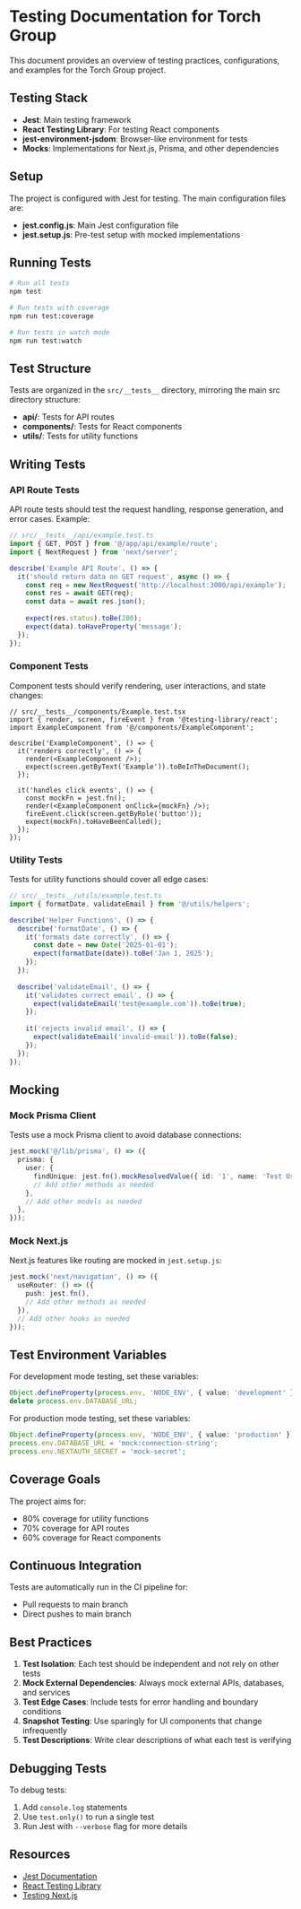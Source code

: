# Testing Documentation for Torch Group

This document provides an overview of testing practices, configurations, and examples for the Torch Group project.

## Testing Stack

- **Jest**: Main testing framework
- **React Testing Library**: For testing React components
- **jest-environment-jsdom**: Browser-like environment for tests
- **Mocks**: Implementations for Next.js, Prisma, and other dependencies

## Setup

The project is configured with Jest for testing. The main configuration files are:

- **jest.config.js**: Main Jest configuration file
- **jest.setup.js**: Pre-test setup with mocked implementations

## Running Tests

```bash
# Run all tests
npm test

# Run tests with coverage
npm run test:coverage

# Run tests in watch mode
npm run test:watch
```

## Test Structure

Tests are organized in the `src/__tests__` directory, mirroring the main src directory structure:

- **api/**: Tests for API routes
- **components/**: Tests for React components
- **utils/**: Tests for utility functions

## Writing Tests

### API Route Tests

API route tests should test the request handling, response generation, and error cases. Example:

```typescript
// src/__tests__/api/example.test.ts
import { GET, POST } from '@/app/api/example/route';
import { NextRequest } from 'next/server';

describe('Example API Route', () => {
  it('should return data on GET request', async () => {
    const req = new NextRequest('http://localhost:3000/api/example');
    const res = await GET(req);
    const data = await res.json();
    
    expect(res.status).toBe(200);
    expect(data).toHaveProperty('message');
  });
});
```

### Component Tests

Component tests should verify rendering, user interactions, and state changes:

```tsx
// src/__tests__/components/Example.test.tsx
import { render, screen, fireEvent } from '@testing-library/react';
import ExampleComponent from '@/components/ExampleComponent';

describe('ExampleComponent', () => {
  it('renders correctly', () => {
    render(<ExampleComponent />);
    expect(screen.getByText('Example')).toBeInTheDocument();
  });
  
  it('handles click events', () => {
    const mockFn = jest.fn();
    render(<ExampleComponent onClick={mockFn} />);
    fireEvent.click(screen.getByRole('button'));
    expect(mockFn).toHaveBeenCalled();
  });
});
```

### Utility Tests

Tests for utility functions should cover all edge cases:

```typescript
// src/__tests__/utils/example.test.ts
import { formatDate, validateEmail } from '@/utils/helpers';

describe('Helper Functions', () => {
  describe('formatDate', () => {
    it('formats date correctly', () => {
      const date = new Date('2025-01-01');
      expect(formatDate(date)).toBe('Jan 1, 2025');
    });
  });
  
  describe('validateEmail', () => {
    it('validates correct email', () => {
      expect(validateEmail('test@example.com')).toBe(true);
    });
    
    it('rejects invalid email', () => {
      expect(validateEmail('invalid-email')).toBe(false);
    });
  });
});
```

## Mocking

### Mock Prisma Client

Tests use a mock Prisma client to avoid database connections:

```typescript
jest.mock('@/lib/prisma', () => ({
  prisma: {
    user: {
      findUnique: jest.fn().mockResolvedValue({ id: '1', name: 'Test User' }),
      // Add other methods as needed
    },
    // Add other models as needed
  },
}));
```

### Mock Next.js

Next.js features like routing are mocked in `jest.setup.js`:

```typescript
jest.mock('next/navigation', () => ({
  useRouter: () => ({
    push: jest.fn(),
    // Add other methods as needed
  }),
  // Add other hooks as needed
}));
```

## Test Environment Variables

For development mode testing, set these variables:

```typescript
Object.defineProperty(process.env, 'NODE_ENV', { value: 'development' });
delete process.env.DATABASE_URL;
```

For production mode testing, set these variables:

```typescript
Object.defineProperty(process.env, 'NODE_ENV', { value: 'production' });
process.env.DATABASE_URL = 'mock:connection-string';
process.env.NEXTAUTH_SECRET = 'mock-secret';
```

## Coverage Goals

The project aims for:
- 80% coverage for utility functions
- 70% coverage for API routes  
- 60% coverage for React components

## Continuous Integration

Tests are automatically run in the CI pipeline for:
- Pull requests to main branch
- Direct pushes to main branch

## Best Practices

1. **Test Isolation**: Each test should be independent and not rely on other tests
2. **Mock External Dependencies**: Always mock external APIs, databases, and services
3. **Test Edge Cases**: Include tests for error handling and boundary conditions
4. **Snapshot Testing**: Use sparingly for UI components that change infrequently
5. **Test Descriptions**: Write clear descriptions of what each test is verifying

## Debugging Tests

To debug tests:
1. Add `console.log` statements
2. Use `test.only()` to run a single test
3. Run Jest with `--verbose` flag for more details

## Resources

- [Jest Documentation](https://jestjs.io/docs/getting-started)
- [React Testing Library](https://testing-library.com/docs/react-testing-library/intro/)
- [Testing Next.js](https://nextjs.org/docs/testing) 